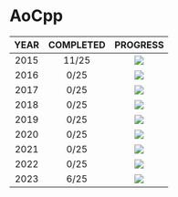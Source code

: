 # AoCpp


| YEAR  | COMPLETED |             PROGRESS              |
| :---: | :-------: | :-------------------------------: |
| 2015  |   11/25   | ![](https://progress-bar.dev/44/) |
| 2016  |   0/25    | ![](https://progress-bar.dev/0/)  |
| 2017  |   0/25    | ![](https://progress-bar.dev/0/)  |
| 2018  |   0/25    | ![](https://progress-bar.dev/0/)  |
| 2019  |   0/25    | ![](https://progress-bar.dev/0/)  |
| 2020  |   0/25    | ![](https://progress-bar.dev/0/)  |
| 2021  |   0/25    | ![](https://progress-bar.dev/0/)  |
| 2022  |   0/25    | ![](https://progress-bar.dev/0/)  |
| 2023  |   6/25    | ![](https://progress-bar.dev/20/) |


